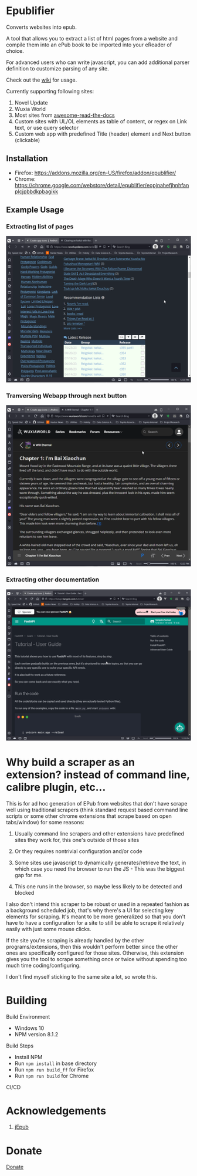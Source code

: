 # Epublifier #
Converts websites into epub.

A tool that allows you to extract a list of html pages from a website and compile them into an ePub book to be imported into your eReader of choice.

For advanced users who can write javascript, you can add additional parser definition to customize parsing of any site.

Check out the [wiki](https://github.com/maoserr/epublifier/wiki) for usage.

Currently supporting following sites:
1. Novel Update
2. Wuxia World
3. Most sites from [awesome-read-the-docs](https://github.com/readthedocs-examples/awesome-read-the-docs)
4. Custom sites with UL/OL elements as table of content, or regex on Link text, or use query selector
5. Custom web app with predefined Title (header) element and Next button (clickable)

## Installation ##
  - Firefox: https://addons.mozilla.org/en-US/firefox/addon/epublifier/
  - Chrome: https://chrome.google.com/webstore/detail/epublifier/eopjnahefjhnhfanplcjpbbdkpbagikk

## Example Usage ##

### Extracting list of pages
![Novel Update](docs/nu.gif?raw=true "List of Pages")

### Tranversing Webapp through next button
![Wuxia World](docs/wuxiaworld.gif?raw=true "Next button")

### Extracting other documentation
![FastAPI](docs/fastapi.gif?raw=true "Documentations")

# Why build a scraper as an extension? instead of command line, calibre plugin, etc...

This is for ad hoc generation of EPub from websites that don't have scrape well using traditional scrapers (think standard request based command line scripts or some other chrome extensions that scrape based on open tabs/window) for some reasons:

1. Usually command line scrapers and other extensions have predefined sites they work for, this one's outside of those sites

2. Or they requires nontrivial configuration and/or code

3. Some sites use javascript to dynamically generates/retrieve the text, in which case you need the browser to run the JS - This was the biggest gap for me.

4. This one runs in the browser, so maybe less likely to be detected and blocked

I also don't intend this scraper to be robust or used in a repeated fashion as a background scheduled job, that's why there's a UI for selecting key elements for scraping. It's meant to be more generalized so that you don't have to have a configuration for a site to still be able to scrape it relatively easily with just some mouse clicks.

If the site you're scraping is already handled by the other programs/extensions, then this wouldn't perform better since the other ones are specifically configured for those sites. Otherwise, this extension gives you the tool to scrape something once or twice without spending too much time coding/configuring.

I don't find myself sticking to the same site a lot, so wrote this.

# Building ##
Build Environment
- Windows 10
- NPM version 8.1.2

Build Steps
- Install NPM
- Run `npm install` in base directory 
- Run `npm run build_ff` for Firefox
- Run `npm run build` for Chrome

CI/CD

# Acknowledgements ##
1. [jEpub](https://lelinhtinh.github.io/jEpub/)


# Donate #
[Donate](https://www.paypal.com/donate/?business=T4MWDBYTZBPJ4&no_recurring=0&currency_code=USD)
